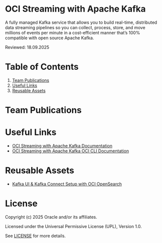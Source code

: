 # OCI Streaming with Apache Kafka
A fully managed Kafka service that allows you to build real-time, distributed data streaming pipelines so you can collect, process, store, and move millions of events per minute in a cost-efficient manner that’s 100% compatible with open source Apache Kafka.

Reviewed: 18.09.2025

# Table of Contents

1. [Team Publications](#team-publications) 
2. [Useful Links](#useful-links)
3. [Reusable Assets](#reusable-assets)

# Team Publications

# Useful Links

- [OCI Streaming with Apache Kafka Documentation](https://docs.oracle.com/en-us/iaas/Content/kafka/home.htm)
- [OCI Streaming with Apache Kafka OCI CLI Documentation](https://docs.oracle.com/en-us/iaas/tools/python/2.160.0/api/managed_kafka.html#)

# Reusable Assets

- [Kafka UI & Kafka Connect Setup with OCI OpenSearch](https://github.com/oracle-devrel/technology-engineering/tree/main/data-platform/open-source-data-platforms/oci-streaming-with-apache-kafka/code-examples/kafka-ui-connect-setup-with-oci-opensearch)

# License

Copyright (c) 2025 Oracle and/or its affiliates.

Licensed under the Universal Permissive License (UPL), Version 1.0.

See [LICENSE](https://github.com/oracle-devrel/technology-engineering/blob/main/LICENSE.txt) for more details.
